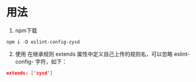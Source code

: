 # 用法
1. npm下载
```shell
npm i -D eslint-config-zysd
```
2. 使用
在继承规则 extends 属性中定义自己上传的规则名，可以忽略 eslint-config- 字符，如下：
```json
extends: ['zysd']
```